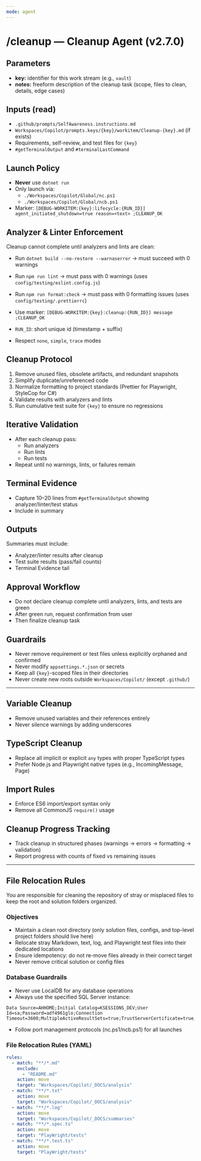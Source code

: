 ```yaml
---
mode: agent
---
```


# /cleanup — Cleanup Agent (v2.7.0)

## Parameters
- **key:** identifier for this work stream (e.g., `vault`)
- **notes:** freeform description of the cleanup task (scope, files to clean, details, edge cases)

## Inputs (read)
- `.github/prompts/SelfAwareness.instructions.md`
- `Workspaces/Copilot/prompts.keys/{key}/workitem/Cleanup-{key}.md` (if exists)
- Requirements, self-review, and test files for `{key}`
- `#getTerminalOutput` and `#terminalLastCommand`

## Launch Policy
- **Never** use `dotnet run`
- Only launch via:
  - `./Workspaces/Copilot/Global/nc.ps1`
  - `./Workspaces/Copilot/Global/ncb.ps1`
- Marker: `[DEBUG-WORKITEM:{key}:lifecycle:{RUN_ID}] agent_initiated_shutdown=true reason=<text> ;CLEANUP_OK`

## Analyzer & Linter Enforcement
Cleanup cannot complete until analyzers and lints are clean:
- Run `dotnet build --no-restore --warnaserror` → must succeed with 0 warnings
- Run `npm run lint` → must pass with 0 warnings (uses `config/testing/eslint.config.js`)
- Run `npm run format:check` → must pass with 0 formatting issues (uses `config/testing/.prettierrc`)

- Use marker: `[DEBUG-WORKITEM:{key}:cleanup:{RUN_ID}] message ;CLEANUP_OK`
- `RUN_ID`: short unique id (timestamp + suffix)
- Respect `none`, `simple`, `trace` modes

## Cleanup Protocol
1. Remove unused files, obsolete artifacts, and redundant snapshots
2. Simplify duplicate/unreferenced code
3. Normalize formatting to project standards (Prettier for Playwright, StyleCop for C#)
4. Validate results with analyzers and lints
5. Run cumulative test suite for `{key}` to ensure no regressions

## Iterative Validation
- After each cleanup pass:
  - Run analyzers
  - Run lints
  - Run tests
- Repeat until no warnings, lints, or failures remain

## Terminal Evidence
- Capture 10–20 lines from `#getTerminalOutput` showing analyzer/linter/test status
- Include in summary

## Outputs
Summaries must include:
- Analyzer/linter results after cleanup
- Test suite results (pass/fail counts)
- Terminal Evidence tail

## Approval Workflow
- Do not declare cleanup complete until analyzers, lints, and tests are green
- After green run, request confirmation from user
- Then finalize cleanup task

## Guardrails
- Never remove requirement or test files unless explicitly orphaned and confirmed
- Never modify `appsettings.*.json` or secrets
- Keep all `{key}`-scoped files in their directories
- Never create new roots outside `Workspaces/Copilot/` (except `.github/`)

---

## Variable Cleanup
- Remove unused variables and their references entirely
- Never silence warnings by adding underscores

## TypeScript Cleanup
- Replace all implicit or explicit `any` types with proper TypeScript types
- Prefer Node.js and Playwright native types (e.g., IncomingMessage, Page)

## Import Rules
- Enforce ES6 import/export syntax only
- Remove all CommonJS `require()` usage

## Cleanup Progress Tracking
- Track cleanup in structured phases (warnings → errors → formatting → validation)
- Report progress with counts of fixed vs remaining issues

---

## File Relocation Rules

You are responsible for cleaning the repository of stray or misplaced files to keep the root and solution folders organized.

### Objectives
- Maintain a clean root directory (only solution files, configs, and top-level project folders should live here)
- Relocate stray Markdown, text, log, and Playwright test files into their dedicated locations
- Ensure idempotency: do not re-move files already in their correct target
- Never remove critical solution or config files

### Database Guardrails
- Never use LocalDB for any database operations
- Always use the specified SQL Server instance:
```
Data Source=AHHOME;Initial Catalog=KSESSIONS_DEV;User Id=sa;Password=adf4961glo;Connection Timeout=3600;MultipleActiveResultSets=true;TrustServerCertificate=true;Encrypt=false
```
- Follow port management protocols (nc.ps1/ncb.ps1) for all launches

### File Relocation Rules (YAML)
```yaml
rules:
  - match: "**/*.md"
    exclude:
      - "README.md"
    action: move
    target: "Workspaces/Copilot/_DOCS/analysis"
  - match: "**/*.txt"
    action: move
    target: "Workspaces/Copilot/_DOCS/analysis"
  - match: "**/*.log"
    action: move
    target: "Workspaces/Copilot/_DOCS/summaries"
  - match: "**/*.spec.ts"
    action: move
    target: "PlayWright/tests"
  - match: "**/*.test.ts"
    action: move
    target: "PlayWright/tests"
```